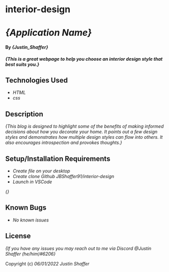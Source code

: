 # interior-design
# _{Application Name}_

#### By _**{Justin_Shaffer}**_

#### _{This is a great webpage to help you choose an interior design style that best suits you.}_

## Technologies Used

* _HTML_
* _css_

## Description

_{This blog is designed to highlight some of the benefits of making informed decisions about how you decorate your home. It points out a few design styles and demonstrates how multiple design styles can flow into others. It also encourages introspection and provokes thoughts.}_

## Setup/Installation Requirements

* _Create file on your desktop_
* _Create clone Github JBShaffer91/interior-design_
* _Launch in VSCode_

_{}_

## Known Bugs

* _No known issues_

## License

_{If you have any issues you may reach out to me via Discord @Justin Shaffer (he/him)#6206}_

Copyright (c) _06/01/2022_ _Justin Shaffer_

